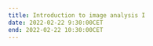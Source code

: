 ```yaml
---
title: Introduction to image analysis I
date: 2022-02-22 9:30:00CET
end: 2022-02-22 10:30:00CET
---
```

